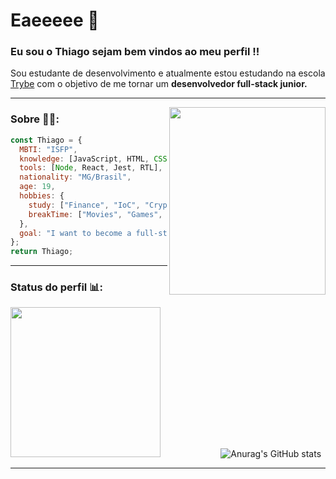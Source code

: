 # Eaeeeee 👋

### Eu sou o Thiago sejam bem vindos ao meu perfil !!

Sou estudante de desenvolvimento e atualmente estou estudando na escola [Trybe](https://www.linkedin.com/school/betrybe/) com o objetivo de me tornar um __desenvolvedor full-stack junior.__

___

<img align="right" height="300" width="250" src="https://octodex.github.com/images/daftpunktocat-thomas.gif">

### Sobre 👨‍💻:


```javascript
const Thiago = {
  MBTI: "ISFP",
  knowledge: [JavaScript, HTML, CSS, Python, Unix & bash, GitHub],
  tools: [Node, React, Jest, RTL],
  nationality: "MG/Brasil",
  age: 19,
  hobbies: {
    study: ["Finance", "IoC", "Cryptocurrencie", "Technology"],
    breakTime: ["Movies", "Games", "Music"],
  },
  goal: "I want to become a full-stack developer junior and then start studing DeFi development.",
};
return Thiago;
```
___
### Status do perfil 📊:

<img aling="left" height="240" width="240" src="https://octodex.github.com/images/Professortocat_v2.png"> ⠀⠀⠀⠀⠀⠀⠀⠀⠀![Anurag's GitHub stats](https://github-readme-stats.vercel.app/api?username=thiago-gmacedo&show_icons=true&theme=dracula)
___

